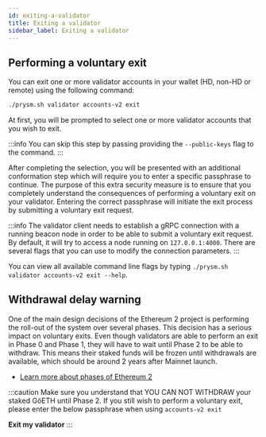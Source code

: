 ```yaml
---
id: exiting-a-validator
title: Exiting a validator
sidebar_label: Exiting a validator
---
```


## Performing a voluntary exit

You can exit one or more validator accounts in your wallet (HD, non-HD or remote) using the following command:

```bash
./prysm.sh validator accounts-v2 exit
```

At first, you will be prompted to select one or more validator accounts that you wish to exit.

:::info
You can skip this step by passing providing the `--public-keys` flag to the command.
:::

After completing the selection, you will be presented with an additional conformation step which will require you to enter a specific passphrase to continue. The purpose of this extra security measure is to ensure that you completely understand the consequences of performing a voluntary exit on your validator. Entering the correct passphrase will initiate the exit process by submitting a voluntary exit request.

:::info
The validator client needs to establish a gRPC connection with a running beacon node in order to be able to submit a voluntary exit request. By default, it will try to access a node running on `127.0.0.1:4000`. There are several flags that you can use to modify the connection parameters.
:::

You can view all available command line flags by typing `./prysm.sh validator accounts-v2 exit --help`.

## Withdrawal delay warning

One of the main design decisions of the Ethereum 2 project is performing the roll-out of the system over several phases. This decision has a serious impact on voluntary exits. Even though validators are able to perform an exit in Phase 0 and Phase 1, they will have to wait until Phase 2 to be able to withdraw. This means their staked funds will be frozen until withdrawals are available, which should be around 2 years after Mainnet launch.

* [Learn more about phases of Ethereum 2](https://docs.ethhub.io/ethereum-roadmap/ethereum-2.0/eth-2.0-phases/)

:::caution
Make sure you understand that YOU CAN NOT WITHDRAW your staked GöETH until Phase 2. If you still wish to perform a voluntary exit, please enter the below passphrase when using `accounts-v2 exit`

**Exit my validator**
:::